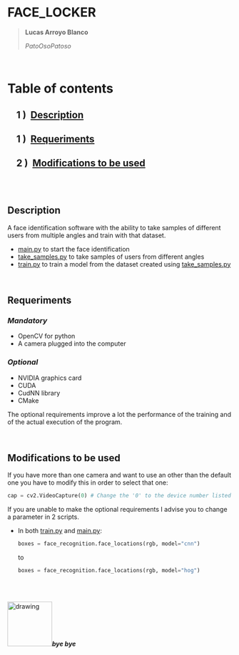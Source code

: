 <!-- Intro -->
# **FACE_LOCKER**
> **Lucas Arroyo Blanco**  
> 
> _PatoOsoPatoso_  

&nbsp;

<!-- Index -->
# Table of contents
## &nbsp;&nbsp;&nbsp;&nbsp;1&nbsp;)&nbsp;&nbsp;[Description](#description)
## &nbsp;&nbsp;&nbsp;&nbsp;1&nbsp;)&nbsp;&nbsp;[Requeriments](#requeriments)
## &nbsp;&nbsp;&nbsp;&nbsp;2&nbsp;)&nbsp;&nbsp;[Modifications to be used](#modifications-to-be-used)  

&nbsp;  
&nbsp; 

<!-- Description -->
## **Description**

A face identification software with the ability to take samples of different users from multiple angles and train with that dataset.

* [main.py](main.py) to start the face identification
* [take_samples.py](take_samples.py) to take samples of users from different angles
* [train.py](train.py) to train a model from  the dataset created using [take_samples.py](take_samples.py)

&nbsp;

<!-- Requeriments -->
## **Requeriments**

### _Mandatory_
* OpenCV for python
* A camera plugged into the computer

### _Optional_
* NVIDIA graphics card
* CUDA
* CudNN library
* CMake

The optional requirements improve a lot the performance of the training and of the actual execution of the program.

&nbsp;  

<!-- Modifications -->
## **Modifications to be used**

If you have more than one camera and want to use an other than the default one you have to modify this in order to select that one:  
```python
cap = cv2.VideoCapture(0) # Change the '0' to the device number listed by opencv
```

If you are unable to make the optional requirements I advise you to change a parameter in 2 scripts.
* In both [train.py](train.py) and [main.py](main.py):
  ```python
  boxes = face_recognition.face_locations(rgb, model="cnn")
  ```
  to
  ```python
  boxes = face_recognition.face_locations(rgb, model="hog")
  ```

&nbsp;  
&nbsp;

<!-- Bye bye -->
<img src="https://static.wikia.nocookie.net/horadeaventura/images/c/c2/CaracolRJS.png/revision/latest?cb=20140518032802&path-prefix=es" alt="drawing" style="width:100px;"/>**_bye bye_**